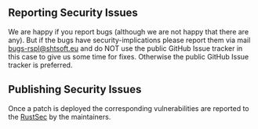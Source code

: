 ## Reporting Security Issues

We are happy if you report bugs (although we are not happy that there are any).
But if the bugs have security-implications please report them via mail [bugs-rspl@shtsoft.eu](mailto:bugs-rspl@shtsoft.eu) and do NOT use the public GitHub Issue tracker in this case to give us some time for fixes.
Otherwise the public GitHub Issue tracker is preferred.

## Publishing Security Issues

Once a patch is deployed the corresponding vulnerabilities are reported to the [RustSec](https://github.com/RustSec/advisory-db) by the maintainers.
